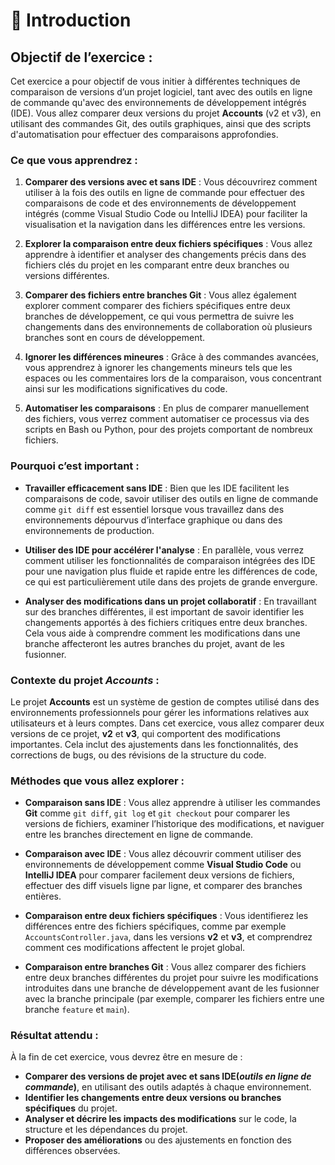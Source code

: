 # 📝 **Introduction**

## Objectif de l’exercice :

Cet exercice a pour objectif de vous initier à différentes techniques de comparaison de versions d’un projet logiciel, tant avec des outils en ligne de commande qu'avec des environnements de développement intégrés (IDE). Vous allez comparer deux versions du projet **Accounts** (v2 et v3), en utilisant des commandes Git, des outils graphiques, ainsi que des scripts d'automatisation pour effectuer des comparaisons approfondies.

### Ce que vous apprendrez :

1. **Comparer des versions avec et sans IDE** : Vous découvrirez comment utiliser à la fois des outils en ligne de commande pour effectuer des comparaisons de code et des environnements de développement intégrés (comme Visual Studio Code ou IntelliJ IDEA) pour faciliter la visualisation et la navigation dans les différences entre les versions.

2. **Explorer la comparaison entre deux fichiers spécifiques** : Vous allez apprendre à identifier et analyser des changements précis dans des fichiers clés du projet en les comparant entre deux branches ou versions différentes.

3. **Comparer des fichiers entre branches Git** : Vous allez également explorer comment comparer des fichiers spécifiques entre deux branches de développement, ce qui vous permettra de suivre les changements dans des environnements de collaboration où plusieurs branches sont en cours de développement.

4. **Ignorer les différences mineures** : Grâce à des commandes avancées, vous apprendrez à ignorer les changements mineurs tels que les espaces ou les commentaires lors de la comparaison, vous concentrant ainsi sur les modifications significatives du code.

5. **Automatiser les comparaisons** : En plus de comparer manuellement des fichiers, vous verrez comment automatiser ce processus via des scripts en Bash ou Python, pour des projets comportant de nombreux fichiers.

### Pourquoi c’est important :

- **Travailler efficacement sans IDE** : Bien que les IDE facilitent les comparaisons de code, savoir utiliser des outils en ligne de commande comme `git diff` est essentiel lorsque vous travaillez dans des environnements dépourvus d’interface graphique ou dans des environnements de production.
  
- **Utiliser des IDE pour accélérer l'analyse** : En parallèle, vous verrez comment utiliser les fonctionnalités de comparaison intégrées des IDE pour une navigation plus fluide et rapide entre les différences de code, ce qui est particulièrement utile dans des projets de grande envergure.

- **Analyser des modifications dans un projet collaboratif** : En travaillant sur des branches différentes, il est important de savoir identifier les changements apportés à des fichiers critiques entre deux branches. Cela vous aide à comprendre comment les modifications dans une branche affecteront les autres branches du projet, avant de les fusionner.

### Contexte du projet *Accounts* :

Le projet **Accounts** est un système de gestion de comptes utilisé dans des environnements professionnels pour gérer les informations relatives aux utilisateurs et à leurs comptes. Dans cet exercice, vous allez comparer deux versions de ce projet, **v2** et **v3**, qui comportent des modifications importantes. Cela inclut des ajustements dans les fonctionnalités, des corrections de bugs, ou des révisions de la structure du code.

### Méthodes que vous allez explorer :

- **Comparaison sans IDE** : Vous allez apprendre à utiliser les commandes **Git** comme `git diff`, `git log` et `git checkout` pour comparer les versions de fichiers, examiner l’historique des modifications, et naviguer entre les branches directement en ligne de commande.
  
- **Comparaison avec IDE** : Vous allez découvrir comment utiliser des environnements de développement comme **Visual Studio Code** ou **IntelliJ IDEA** pour comparer facilement deux versions de fichiers, effectuer des diff visuels ligne par ligne, et comparer des branches entières.

- **Comparaison entre deux fichiers spécifiques** : Vous identifierez les différences entre des fichiers spécifiques, comme par exemple `AccountsController.java`, dans les versions **v2** et **v3**, et comprendrez comment ces modifications affectent le projet global.

- **Comparaison entre branches Git** : Vous allez comparer des fichiers entre deux branches différentes du projet pour suivre les modifications introduites dans une branche de développement avant de les fusionner avec la branche principale (par exemple, comparer les fichiers entre une branche `feature` et `main`).

### Résultat attendu :

À la fin de cet exercice, vous devrez être en mesure de :
- **Comparer des versions de projet avec et sans IDE(*outils en ligne de commande*)**, en utilisant des outils adaptés à chaque environnement.
- **Identifier les changements entre deux versions ou branches spécifiques** du projet.
- **Analyser et décrire les impacts des modifications** sur le code, la structure et les dépendances du projet.
- **Proposer des améliorations** ou des ajustements en fonction des différences observées.
